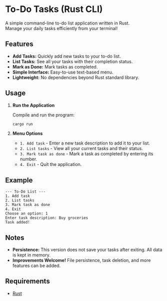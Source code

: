# To-Do Tasks (Rust CLI)

A simple command-line to-do list application written in Rust.  
Manage your daily tasks efficiently from your terminal!

## Features

- **Add Tasks:** Quickly add new tasks to your to-do list.
- **List Tasks:** See all your tasks with their completion status.
- **Mark as Done:** Mark tasks as completed.
- **Simple Interface:** Easy-to-use text-based menu.
- **Lightweight:** No dependencies beyond Rust standard library.

## Usage

1. **Run the Application**

   Compile and run the program:

   ```bash
   cargo run
   ```

2. **Menu Options**

   - `1. Add task` - Enter a new task description to add it to your list.
   - `2. List tasks` - View all your current tasks and their status.
   - `3. Mark task as done` - Mark a task as completed by entering its number.
   - `4. Exit` - Quit the application.

## Example

```
--- To-Do List ---
1. Add task
2. List tasks
3. Mark task as done
4. Exit
Choose an option: 1
Enter task description: Buy groceries
Task added!
```

## Notes

- **Persistence:** This version does not save your tasks after exiting. All data is kept in memory.
- **Improvements Welcome!** File persistence, task deletion, and more features can be added.

## Requirements

- [Rust](https://www.rust-lang.org/tools/install)


